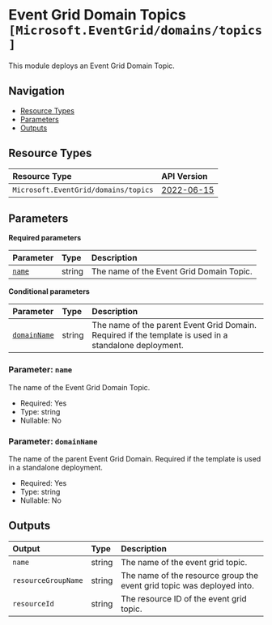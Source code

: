 # Event Grid Domain Topics `[Microsoft.EventGrid/domains/topics]`

This module deploys an Event Grid Domain Topic.

## Navigation

- [Resource Types](#Resource-Types)
- [Parameters](#Parameters)
- [Outputs](#Outputs)

## Resource Types

| Resource Type | API Version |
| :-- | :-- |
| `Microsoft.EventGrid/domains/topics` | [2022-06-15](https://learn.microsoft.com/en-us/azure/templates/Microsoft.EventGrid/2022-06-15/domains/topics) |

## Parameters

**Required parameters**

| Parameter | Type | Description |
| :-- | :-- | :-- |
| [`name`](#parameter-name) | string | The name of the Event Grid Domain Topic. |

**Conditional parameters**

| Parameter | Type | Description |
| :-- | :-- | :-- |
| [`domainName`](#parameter-domainname) | string | The name of the parent Event Grid Domain. Required if the template is used in a standalone deployment. |

### Parameter: `name`

The name of the Event Grid Domain Topic.

- Required: Yes
- Type: string
- Nullable: No

### Parameter: `domainName`

The name of the parent Event Grid Domain. Required if the template is used in a standalone deployment.

- Required: Yes
- Type: string
- Nullable: No

## Outputs

| Output | Type | Description |
| :-- | :-- | :-- |
| `name` | string | The name of the event grid topic. |
| `resourceGroupName` | string | The name of the resource group the event grid topic was deployed into. |
| `resourceId` | string | The resource ID of the event grid topic. |
